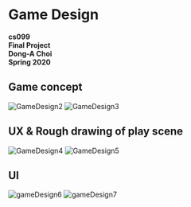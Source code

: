 # Game Design


**cs099**  
**Final Project**  
**Dong-A Choi**  
**Spring 2020**


## Game concept

![GameDesign2](https://discordapp.com/channels/540155403573657611/540155403573657613/730279588936155139)
![GameDesign3](https://discordapp.com/channels/540155403573657611/540155403573657613/730279596184043581)

## UX & Rough drawing of play scene

![GameDesign4](https://discordapp.com/channels/540155403573657611/540155403573657613/730280124615753758)
![GameDesign5](https://discordapp.com/channels/540155403573657611/540155403573657613/730280139274977311)

## UI

![gameDesign6](https://discordapp.com/channels/540155403573657611/540155403573657613/730280422155485195)
![gameDesign7](https://discordapp.com/channels/540155403573657611/540155403573657613/730280435359285268)